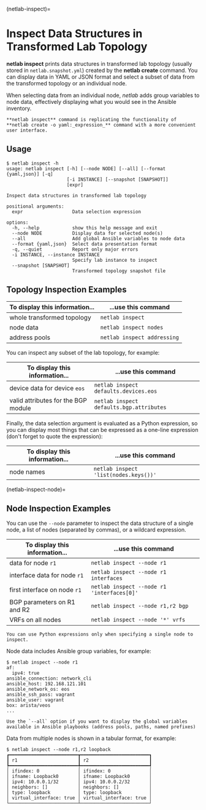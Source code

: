 (netlab-inspect)=
# Inspect Data Structures in Transformed Lab Topology

**netlab inspect** prints data structures in transformed lab topology (usually stored in `netlab.snapshot.yml`) created by the **netlab create** command. You can display data in YAML or JSON format and select a subset of data from the transformed topology or an individual node.

When selecting data from an individual node, _netlab_ adds group variables to node data, effectively displaying what you would see in the Ansible inventory.

```{note}
**netlab inspect** command is replicating the functionality of **netlab create -o yaml:_expression_** command with a more convenient user interface. 
```

## Usage

```text
$ netlab inspect -h
usage: netlab inspect [-h] [--node NODE] [--all] [--format {yaml,json}] [-q]
                      [-i INSTANCE] [--snapshot [SNAPSHOT]]
                      [expr]

Inspect data structures in transformed lab topology

positional arguments:
  expr                  Data selection expression

options:
  -h, --help            show this help message and exit
  --node NODE           Display data for selected node(s)
  --all                 Add global Ansible variables to node data
  --format {yaml,json}  Select data presentation format
  -q, --quiet           Report only major errors
  -i INSTANCE, --instance INSTANCE
                        Specify lab instance to inspect
  --snapshot [SNAPSHOT]
                        Transformed topology snapshot file
```

## Topology Inspection Examples

| To display this information... | ...use this command |
|--------------------------------|---------------------|
| whole transformed topology     | `netlab inspect`    |
| node data                      | `netlab inspect nodes` |
| address pools                  | `netlab inspect addressing`  |

You can inspect any subset of the lab topology, for example:

| To display this information... | ...use this command |
|--------------------------------|---------------------|
| device data for device `eos` | `netlab inspect defaults.devices.eos` |
| valid attributes for the BGP module | `netlab inspect defaults.bgp.attributes` |

Finally, the data selection argument is evaluated as a Python expression, so you can display most things that can be expressed as a one-line expression (don't forget to quote the expression):

| To display this information... | ...use this command |
|--------------------------------|---------------------|
| node names                     | `netlab inspect 'list(nodes.keys())'` |

(netlab-inspect-node)=
## Node Inspection Examples

You can use the `--node` parameter to inspect the data structure of a single node, a list of nodes (separated by commas), or a wildcard expression.

| To display this information... | ...use this command |
|--------------------------------|---------------------|
| data for node `r1`             | `netlab inspect --node r1` |
| interface data for node `r1`   | `netlab inspect --node r1 interfaces` |
| first interface on node `r1`   |  `netlab inspect --node r1 'interfaces[0]'` |
| BGP parameters on R1 and R2    | `netlab inspect --node r1,r2 bgp` |
| VRFs on all nodes              | `netlab inspect --node '*' vrfs` |

```{warning}
You can use Python expressions only when specifying a single node to inspect.
```

Node data includes Ansible group variables, for example:

```
$ netlab inspect --node r1
af:
  ipv4: true
ansible_connection: network_cli
ansible_host: 192.168.121.101
ansible_network_os: eos
ansible_ssh_pass: vagrant
ansible_user: vagrant
box: arista/veos
...
```

```{tip}
Use the `--all` option if you want to display the global variables available in Ansible playbooks (address pools, paths, named prefixes)
```

Data from multiple nodes is shown in a tabular format, for example:

```
$ netlab inspect --node r1,r2 loopback
┏━━━━━━━━━━━━━━━━━━━━━━━━━┳━━━━━━━━━━━━━━━━━━━━━━━━━┓
┃ r1                      ┃ r2                      ┃
┡━━━━━━━━━━━━━━━━━━━━━━━━━╇━━━━━━━━━━━━━━━━━━━━━━━━━┩
│ ifindex: 0              │ ifindex: 0              │
│ ifname: Loopback0       │ ifname: Loopback0       │
│ ipv4: 10.0.0.1/32       │ ipv4: 10.0.0.2/32       │
│ neighbors: []           │ neighbors: []           │
│ type: loopback          │ type: loopback          │
│ virtual_interface: true │ virtual_interface: true │
└─────────────────────────┴─────────────────────────┘
```
